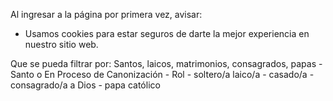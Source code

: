 Al ingresar a la página por primera vez, avisar:
- Usamos cookies para estar seguros de darte la mejor experiencia en nuestro sitio web. 

Que se pueda filtrar por: Santos, laicos, matrimonios, consagrados, papas
	- Santo o En Proceso de Canonización
	- Rol
		- soltero/a laico/a
		- casado/a
		- consagrado/a a Dios
		- papa católico